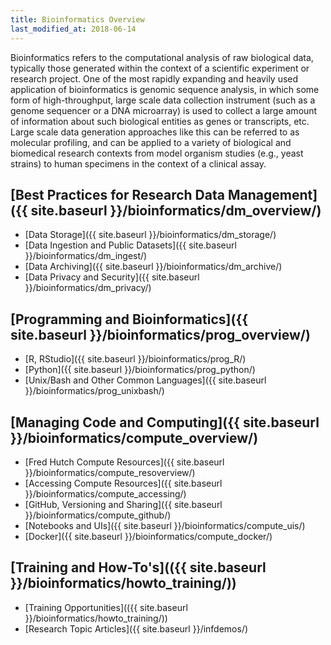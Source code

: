 ```yaml
---
title: Bioinformatics Overview
last_modified_at: 2018-06-14
---
```


Bioinformatics refers to the computational analysis of raw biological
data, typically those generated within the context of a scientific experiment or
research project. One of the most rapidly expanding and heavily
used application of bioinformatics is genomic sequence analysis,
in which some form of high-throughput, large scale data collection instrument
(such as a genome sequencer or a DNA microarray) is used to collect
a large amount of information about such biological entities as
genes or transcripts, etc.  Large scale data generation approaches like this can be referred to as molecular profiling, and can be applied to a variety of biological and biomedical research contexts from model organism studies (e.g., yeast strains) to human specimens in the context of a clinical assay.  

## [Best Practices for Research Data Management]({{ site.baseurl }}/bioinformatics/dm_overview/)

- [Data Storage]({{ site.baseurl }}/bioinformatics/dm_storage/)
- [Data Ingestion and Public Datasets]({{ site.baseurl }}/bioinformatics/dm_ingest/)
- [Data Archiving]({{ site.baseurl }}/bioinformatics/dm_archive/)
- [Data Privacy and Security]({{ site.baseurl }}/bioinformatics/dm_privacy/)

## [Programming and Bioinformatics]({{ site.baseurl }}/bioinformatics/prog_overview/)

- [R, RStudio]({{ site.baseurl }}/bioinformatics/prog_R/)
- [Python]({{ site.baseurl }}/bioinformatics/prog_python/)
- [Unix/Bash and Other Common Languages]({{ site.baseurl }}/bioinformatics/prog_unixbash/)

## [Managing Code and Computing]({{ site.baseurl }}/bioinformatics/compute_overview/)

- [Fred Hutch Compute Resources]({{ site.baseurl }}/bioinformatics/compute_resoverview/)
- [Accessing Compute Resources]({{ site.baseurl }}/bioinformatics/compute_accessing/)
- [GitHub, Versioning and Sharing]({{ site.baseurl }}/bioinformatics/compute_github/)
- [Notebooks and UIs]({{ site.baseurl }}/bioinformatics/compute_uis/)
- [Docker]({{ site.baseurl }}/bioinformatics/compute_docker/)


## [Training and How-To's](({{ site.baseurl }}/bioinformatics/howto_training/))

- [Training Opportunities](({{ site.baseurl }}/bioinformatics/howto_training/))
- [Research Topic Articles]({{ site.baseurl }}/infdemos/)
